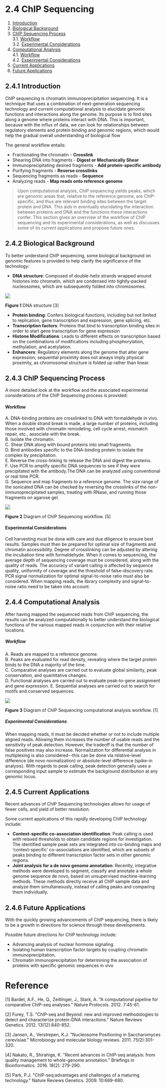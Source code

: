 # 2.4 ChIP Sequencing
1. [Introduction](#241)
2. [Biological Background](#242)
3. [ChIP Sequencing Process](#243)<br>
    3.1. [Workflow](#2431)<br>
    3.2. [Experimental Considerations](#2432)
4. [Computational Analysis](#244)<br>
    4.1. [Workflow](#2441)<br>
    4.2. [Experimental Considerations](#2442)
5. [Current Applications](#245)
6. [Future Applications](#246)


## 2.4.1 Introduction<a name="241"></a>

ChIP sequencing is chromatin immunoprecipitation sequencing. It is a technique that uses a combination of next-generation sequencing technology and current computational analysis to elucidate genomic functions and interactions along the genome. 
Its purpose is to find sites along a genome where proteins interact with DNA. This is important, because with the influx of data, we can look for relationships between regulatory elements and protein binding and genomic regions, which would help the gradual overall understanding of biological flow 

The general workflow entails:
- Fractionating the chromatin - **Crosslink** 
- Shearing DNA into fragments - **Digest or Mechanically Shear**
- Immunoprecipitating desired fragments - **Add protein-specific antibody**
- Purifying fragments - **Reverse crosslinks**
- Sequencing fragments as reads - **Sequence**
- Analyzing reads - **Map reads onto reference genome**

> Upon computational analysis, ChIP sequencing yields peaks, which are genomic areas that, relative to the reference genome, are ChIP-specific, and thus are relevant binding sites between the target protein and DNA. This aids in eventually elucidating the interaction between proteins and DNA and the functions these interactions confer.
> This section gives an overview of the workflow of ChIP sequencing and its experimental considerations, as well as discusses some of its current applications and propose future ones. 

## 2.4.2 Biological Background<a name="242"></a>

To better understand ChIP sequencing, some biological background on genomic features is provided to help clarify the significance of the technology: 
- **DNA structure**: Composed of double-helix strands wrapped around histones into chromatin, which are condensed into tightly-packed nucleosomes, which are subsequently folded into chromosomes. 

![](dnastruct.jpg)

**Figure 1** DNA structure [3]

- **Protein binding**: Confers biological functions, including but not limited to replication, gene transcription and expression, gene splicing, etc. 
- **Transcription factors**: Proteins that bind to transcription binding sites in order to start gene transcription for gene expression
- **Histone Modifications**: Leads to different effects on transcription based on the combinations of modifications including phosphorylation, methylation, and acetylation. 
- **Enhancers**: Regulatory elements along the genome that alter gene expression; sequential proximity does not always imply physical proximity, as chromosomal structure is folded up rather than linear. 

## 2.4.3 ChIP Sequencing Process<a name="243"></a>

A more detailed look at the workflow and the associated experimental considerations of the ChIP Sequencing process is provided: 

#### Workflow<a name="2431"></a>
A. DNA-binding proteins are crosslinked to DNA with formaldehyde in vivo. When a double strand break is made, a large number of proteins, including those involved with chromatin remodeling, cell cycle arrest, mismatch repair, etc., associate with the break.<br>
B. Isolate the chromatin.<br>
C. Shear DNA along with bound proteins into small fragments.<br>
D. Bind antibodies specific to the DNA-binding protein to isolate the complex by precipitation.<br>
E. Reverse the cross-linking to release the DNA and digest the proteins.<br>
F. Use PCR to amplify specific DNA sequences to see if they were precipitated with the antibody.The DNA can be analyzed using conventional or real time PCR.<br>
G. Sequence and map fragments to a reference genome. The size range of the sonicated DNA can be checked by reversing the crosslinks of the non-immunoprecipitated samples, treating with RNase, and running those fragments on agarose gel. 

![](chipseqworkflow.jpg)

**Figure 2** Diagram of ChIP Sequencing workflow. [5]

#### Experimental Considerations<a name="2432"></a>
Cell harvesting must be done with care and due diligence to ensure best results. Samples must then be prepared for optimal size of fragments and chromatin accessibility. Degree of crosslinking can be adjusted by altering the incubation time with formaldehyde. When it comes to sequencing, the average depth of sequencing coverage must be considered, along with the quality of reads. The accuracy of variant calling is affected by sequence quality, uniformity of coverage and the threshold of false-discovery rate. PCR signal normalization for optimal signal-to-noise ratio must also be considered. When mapping reads, the library complexity and signal-to-noise ratio need to be taken into account. 

## 2.4.4 Computational Analysis<a name="244"></a>
After having mapped the sequenced reads from ChIP sequencing, the results can be analyzed computationally to better understand the biological functions of the various mapped reads in conjunction with their relative locations. 

##### Workflow<a name="2441"></a>
A. Reads are mapped to a reference genome.<br>
B. Peaks are evaluated for read density, revealing where the target protein binds to the DNA a majority of the time.<br>
C. Comparative analyses are carried out to evaluate global similarity, peak conservation, and quantitative changes.<br>
D. Functional analyses are carried out to evaluate peak-to-gene assignment and gene expression. 
E. Sequential analyses are carried out to search for motifs and conserved sequences. 

![](chipcompanalysis.jpg)

**Figure 3** Diagram of ChIP Sequencing computational analysis workflow. [1]

##### Experimental Considerations<a name="2442"></a>
When mapping reads, it must be decided whether or not to include multiple aligned reads. Allowing them increases the number of usable reads and the sensitivity of peak detection. However, the tradeoff is that the number of false positives may also increase. Normalization for differential analysis in multiplexing is also considered--this can be done via relative-level difference (de novo normalization) or absolute-level difference (spike-in analysis). With regards to peak calling, peak detection generally uses a corresponding input sample to estimate the background distribution at any genomic locus. 

## 2.4.5 Current Applications<a name="245"></a> 
Recent advances of ChIP Sequencing technologies allows for usage of fewer cells, and yield of better resolution. 

Some current applications of this rapidly developing ChIP technology include:<br> 
- **Context-specific co-association identification**: Peak calling is used with relaxed thresholds to obtain candidate regions for investigation. The identified sample peak sets are integrated into co-binding maps and ‘context-specific’ co-associations are identified, which are subsets of peaks binding to different transcription factor sets in other genomic regions.<br>
- **Joint analysis for a de novo genome annotation**: Recently, integrative methods were developed to segment, classify and annotate a whole genome sequence de novo, based on unsupervised machine-learning methods. These methods directly receive all ChIP sample data and analyze them simultaneously, instead of calling peaks and comparing them individually.

## 2.4.6 Future Applications<a name="246"></a> 
With the quickly growing advancements of ChIP sequencing, there is likely to be a growth in directions for science through these developments. 

Possible future directions for ChIP technology include:<br>
- Advancing analysis of nuclear hormone signaling.<br>
- Isolating human transcription factor targets by coupling chromatin immunoprecipitation.<br>
- Chromatin immunoprecipitation for determining the association of proteins with specific genomic sequences in vivo


# Reference
[1] Bardet, A.F., He, Q., Zeitlinger, J., Stark, A. "A computational pipeline for comparative ChIP-seq analyses." Nature Protocols. 2012. 7:45-61.<br>

[2] Furey, T.S. "ChIP-seq and Beyond: new and improved methodologies to detect and characterize protein-DNA interactions." Nature Reviews Genetics. 2012. 13(12):840-852.<br>

[3] Jansen, A., Verstrepen, K.J. "Nucleosome Positioning in Saccharomyces cerevisiae." Microbioogy and molecular biology reviews. 2011. 75(2):301-320.<br> 

[4] Nakato, R., Shirahige, K. "Recent advances in ChIP-seq analysis: from quality management to whole-genome annotation." Briefings in Bioinformatics. 2016. 18(2): 279-290.<br>

[5] Park, P.J. "ChIP-seq:advantages and challenges of a maturing technology." Nature Reviews Genetics. 2009. 10:669-680.
